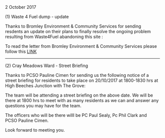 2 October 2017

(1) Waste 4 Fuel dump - update

Thanks to Bromley Environment & Community Services for sending resdents an update on their plans to finally resolve the ongoing problem resulting from Waste4Fuel abandoning this site :

To read the letter from Bromley Environment & Community Services please follow this [LINK](http://www.northcrayresidents.org.uk/posters/poster118.pdf)

---

(2) Cray Meadows Ward - Street Briefing

Thanks to PCSO Pauline Cimen for sending us the following notice of a street briefing for residents to take place on 20/10/2017 at 1800-1830 hrs at High Beeches Junction with The Grove:

The team will be attending a street briefing on the above date. We will be there at 1800 hrs to meet with as many residents as we can and answer any questions you may have for the team.

The officers who will be there willl be PC Paul Sealy, Pc Phil Clark and PCSO Pauline Cimen.

Look forward to meeting you.
